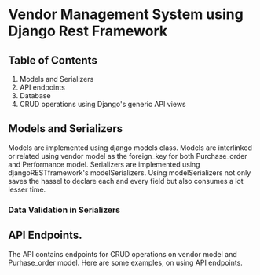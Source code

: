 # Vendor Management System using Django Rest Framework

## Table of Contents
1. Models and Serializers
2. API endpoints
3. Database
4. CRUD operations using Django's generic API views

## Models and Serializers
Models are implemented using django models class. Models are interlinked or related using vendor model as the foreign_key for both Purchase_order and Performance model. Serializers are implemented using djangoRESTframework's modelSerializers. Using modelSerializers not only saves the hassel to declare each and every field but also consumes a lot lesser time. 

### Data Validation in Serializers

## API Endpoints.
The API contains endpoints for CRUD operations on vendor model and Purhase_order model. Here are some examples, on using API endpoints.
